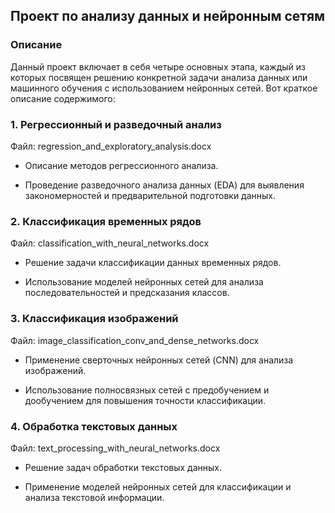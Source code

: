 ## Проект по анализу данных и нейронным сетям

### Описание

Данный проект включает в себя четыре основных этапа, каждый из которых посвящен решению конкретной задачи анализа данных или машинного обучения с использованием нейронных сетей. Вот краткое описание содержимого:

### 1. Регрессионный и разведочный анализ

Файл: regression_and_exploratory_analysis.docx

* Описание методов регрессионного анализа.

* Проведение разведочного анализа данных (EDA) для выявления закономерностей и предварительной подготовки данных.

### 2. Классификация временных рядов

Файл: classification_with_neural_networks.docx

* Решение задачи классификации данных временных рядов.

* Использование моделей нейронных сетей для анализа последовательностей и предсказания классов.

### 3. Классификация изображений

Файл: image_classification_conv_and_dense_networks.docx

* Применение сверточных нейронных сетей (CNN) для анализа изображений.

* Использование полносвязных сетей с предобучением и дообучением для повышения точности классификации.

### 4. Обработка текстовых данных

Файл: text_processing_with_neural_networks.docx

* Решение задач обработки текстовых данных.

* Применение моделей нейронных сетей для классификации и анализа текстовой информации.
